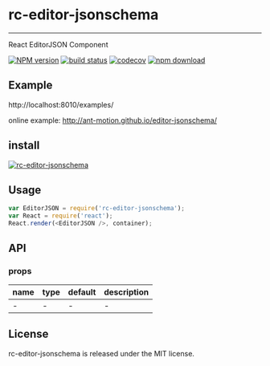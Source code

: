 # rc-editor-jsonschema
---

React EditorJSON Component

[![NPM version][npm-image]][npm-url]
[![build status][travis-image]][travis-url]
[![codecov](https://codecov.io/gh/ant-motion/editor-jsonschema/branch/master/graph/badge.svg)](https://codecov.io/gh/ant-motion/editor-jsonschema)
[![npm download][download-image]][download-url]

[npm-image]: http://img.shields.io/npm/v/rc-editor-jsonschema.svg?style=flat-square
[npm-url]: http://npmjs.org/package/rc-editor-jsonschema
[travis-image]: https://img.shields.io/travis/ant-motion/editor-jsonschema.svg?style=flat-square
[travis-url]: https://travis-ci.org/ant-motion/editor-jsonschema
[node-image]: https://img.shields.io/badge/node.js-%3E=_0.10-green.svg?style=flat-square
[node-url]: http://nodejs.org/download/
[download-image]: https://img.shields.io/npm/dm/rc-editor-jsonschema.svg?style=flat-square
[download-url]: https://npmjs.org/package/rc-editor-jsonschema

## Example

http://localhost:8010/examples/


online example: http://ant-motion.github.io/editor-jsonschema/


## install


[![rc-editor-jsonschema](https://nodei.co/npm/rc-editor-jsonschema.png)](https://npmjs.org/package/rc-editor-jsonschema)


## Usage

```js
var EditorJSON = require('rc-editor-jsonschema');
var React = require('react');
React.render(<EditorJSON />, container);
```

## API

### props

| name      | type           | default   | description    |
|-----------|----------------|-----------|----------------|
|  -        | -              | -         | -              |


## License

rc-editor-jsonschema is released under the MIT license.
